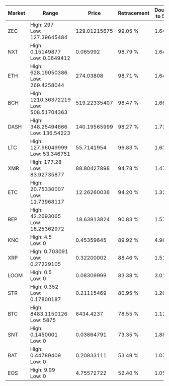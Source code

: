 | Market | Range | Price| Retracement | Doubles to 50% |
| --- | --- | --- | --- | --- |
| ZEC | High: 297<br />Low: 127.39645484 | 129.01215675 | 99.05 % | 1.64 |
| NXT | High: 0.15149877<br />Low: 0.0649412 | 0.065992 | 98.79 % | 1.64 |
| ETH | High: 628.19050386<br />Low: 269.4258044 | 274.03808 | 98.71 % | 1.64 |
| BCH | High: 1210.36372219<br />Low: 508.51704363 | 519.22335407 | 98.47 % | 1.66 |
| DASH | High: 348.25494666<br />Low: 136.54223 | 140.19565999 | 98.27 % | 1.73 |
| LTC | High: 127.96049999<br />Low: 53.346751 | 55.7141954 | 96.83 % | 1.63 |
| XMR | High: 177.28<br />Low: 83.92735877 | 88.80427898 | 94.78 % | 1.47 |
| ETC | High: 20.75330007<br />Low: 11.73968117 | 12.26260036 | 94.20 % | 1.32 |
| REP | High: 42.2693065<br />Low: 16.25362972 | 18.63913824 | 90.83 % | 1.57 |
| KNC | High: 4.5<br />Low: 0 | 0.45359645 | 89.92 % | 4.96 |
| XRP | High: 0.703091<br />Low: 0.27229105 | 0.32200002 | 88.46 % | 1.51 |
| LOOM | High: 0.5<br />Low: 0 | 0.08309999 | 83.38 % | 3.01 |
| STR | High: 0.352<br />Low: 0.17800187 | 0.21115469 | 80.95 % | 1.26 |
| BTC | High: 8483.1150126<br />Low: 5875 | 6434.4237 | 78.55 % | 1.12 |
| SNT | High: 0.1450001<br />Low: 0 | 0.03864791 | 73.35 % | 1.88 |
| BAT | High: 0.44789409<br />Low: 0 | 0.20833111 | 53.49 % | 1.07 |
| EOS | High: 9.99<br />Low: 0 | 4.75572722 | 52.40 % | 1.05 |
